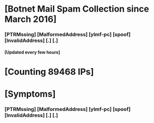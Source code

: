 # [Botnet Mail Spam Collection since March 2016]
### [PTRMssing] [MalformedAddress] [ylmf-pc] [spoof] [InvalidAddress] [.] [.]
#### [Updated every few hours]

# [Counting 89468 IPs]

# [Symptoms] 
###   [PTRMssing] [MalformedAddress] [ylmf-pc] [spoof] [InvalidAddress] [.] [.]
